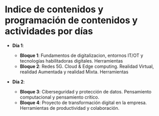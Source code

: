 # Indice de contenidos y programación de contenidos y actividades por días

- **Día 1**:
  - **Bloque 1**: Fundamentos de digitalizacion, entornos IT/OT y tecnologías habilitadoras digitales. Herramientas
  - **Bloque 2**: Redes 5G. Cloud & Edge computing. Realidad Virtual, realidad Aumentada y realidad Mixta. Herramientas

- **Día 2**:
  - **Bloque 3**: Ciberseguridad y protección de datos. Pensamiento computacional y pensamiento crítico.
  - **Bloque 4**: Proyecto de transformación digital en la empresa. Herramientas de productividad y colaboración.
